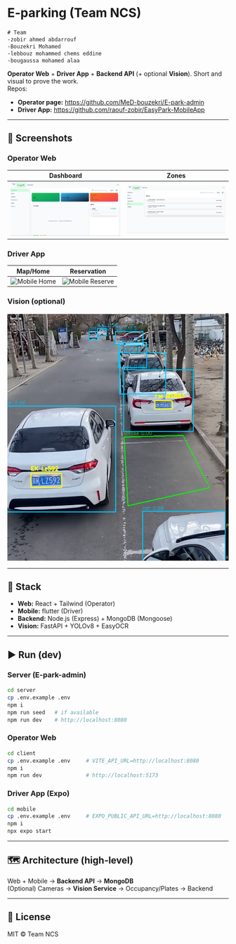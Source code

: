 # E‑parking (Team NCS)
    # Team
    -zobir ahmed abdarrouf
    -Bouzekri Mohamed
    -lebbouz mohammed chems eddine 
    -bougaussa mohamed alaa  

**Operator Web** + **Driver App** + **Backend API** (+ optional **Vision**). Short and visual to prove the work.  
Repos:
- **Operator page:** https://github.com/MeD-bouzekri/E-park-admin
- **Driver App:** https://github.com/raouf-zobir/EasyPark-MobileApp

---

## 📸 Screenshots

### Operator Web
| Dashboard | Zones |
| --- | --- |
| ![Dashboard](docs/img/operator-dashboard.png) | ![Zones](docs/img/operator-zones.png) |

### Driver App
| Map/Home | Reservation |
| --- | --- |
| ![Mobile Home](docs/img/mobile-home.png) | ![Mobile Reserve](docs/img/mobile-reserve.png) |

### Vision (optional)
![Vision OCR](docs/img/vision-ocr.png)

---

## 🧱 Stack
- **Web:** React + Tailwind (Operator)
- **Mobile:** flutter (Driver)
- **Backend:** Node.js (Express) + MongoDB (Mongoose)
- **Vision:** FastAPI + YOLOv8 + EasyOCR 

---

## ▶️ Run (dev)

### Server (E-park-admin)
```bash
cd server
cp .env.example .env
npm i
npm run seed   # if available
npm run dev    # http://localhost:8080
```

### Operator Web
```bash
cd client
cp .env.example .env     # VITE_API_URL=http://localhost:8080
npm i
npm run dev              # http://localhost:5173
```

### Driver App (Expo)
```bash
cd mobile
cp .env.example .env     # EXPO_PUBLIC_API_URL=http://localhost:8080
npm i
npx expo start
```

---

## 🗺️ Architecture (high‑level)
Web + Mobile → **Backend API** → **MongoDB**  
(Optional) Cameras → **Vision Service** → Occupancy/Plates → Backend

---

## 📄 License
MIT © Team NCS